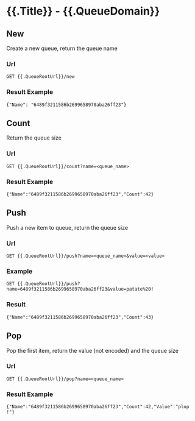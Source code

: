 # {{.Title}} - {{.QueueDomain}}

## New

Create a new queue,
return the queue name

### Url
```
GET {{.QueueRootUrl}}/new
```

### Result Example
```
{"Name": "6489f3211586b2699658970aba26ff23"}
```

## Count

Return the queue size

### Url
```
GET {{.QueueRootUrl}}/count?name=<queue_name>
```

### Result Example
```
{"Name":"6489f3211586b2699658970aba26ff23","Count":42}
```

## Push

Push a new item to queue,
return the queue size

### Url
```
GET {{.QueueRootUrl}}/push?name=<queue_name>&value=<value>
```

### Example
```
GET {{.QueueRootUrl}}/push?name=6489f3211586b2699658970aba26ff23&value=patate%20!
```

### Result
```
{"Name":"6489f3211586b2699658970aba26ff23","Count":43}
```

## Pop

Pop the first item,
return the value (not encoded) and the queue size

### Url
```
GET {{.QueueRootUrl}}/pop?name=<queue_name>
```

### Result Example
```
{"Name":"6489f3211586b2699658970aba26ff23","Count":42,"Value":"plop !"}
```
